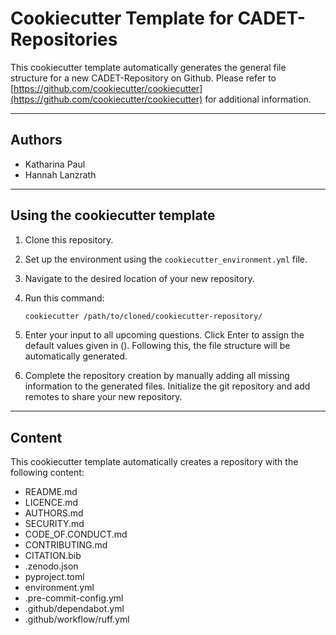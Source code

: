 # Cookiecutter Template for CADET-Repositories
This cookiecutter template automatically generates the general file structure for a new CADET-Repository on Github.
 Please refer to [https://github.com/cookiecutter/cookiecutter](https://github.com/cookiecutter/cookiecutter) for additional information. 

---

## Authors

* Katharina Paul
* Hannah Lanzrath 

---

## Using the cookiecutter template

1. Clone this repository.
2. Set up the environment using the `cookiecutter_environment.yml` file.
3. Navigate to the desired location of your new repository.
3. Run this command:

   ```bash
   cookiecutter /path/to/cloned/cookiecutter-repository/
   ```

4. Enter your input to all upcoming questions. Click Enter to assign the default values given in (). Following this, the file structure will be automatically generated.

5. Complete the repository creation by manually adding all missing information to the generated files. Initialize the git repository and add remotes to share your new repository.

---

## Content

This cookiecutter template automatically creates a repository with the following content:
* README.md
* LICENCE.md
* AUTHORS.md
* SECURITY.md
* CODE_OF.CONDUCT.md
* CONTRIBUTING.md
* CITATION.bib
* .zenodo.json
* pyproject.toml
* environment.yml
* .pre-commit-config.yml
* .github/dependabot.yml
* .github/workflow/ruff.yml